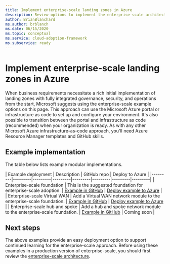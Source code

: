 ```yaml
---
title: Implement enterprise-scale landing zones in Azure
description: Review options to implement the enterprise-scale architecture
author: BrianBlanchard
ms.author: brblanch
ms.date: 06/15/2020
ms.topic: conceptual
ms.service: cloud-adoption-framework
ms.subservice: ready
---
```


# Implement enterprise-scale landing zones in Azure

When business requirements necessitate a rich initial implementation of landing zones with fully integrated governance, security, and operations from the start, Microsoft suggests using the enterprise-scale example options on this page. This approach can use the Microsoft Azure portal or infrastructure as code to set up and configure your environment. It's also possible to transition between the portal and infrastructure as code (recommended) when your organization is ready. As with any other Microsoft Azure infrastructure-as-code approach, you'll need Azure Resource Manager templates and GitHub skills.

## Example implementation

The table below lists example modular implementations.

| Example deployment  | Description  | GitHub repo | Deploy to Azure |
|---------|---------|---------|---------|---------|---------|---------|---------|
| Enterprise-scale foundation | This is the suggested foundation for enterprise-scale adoption. | [Example in GitHub](https://github.com/Azure/Enterprise-Scale/blob/master/docs/reference/wingtip/README.md) | [Deploy example to Azure](https://ms.portal.azure.com/?feature.customportal=false#create/Microsoft.Template/uri/https%3A%2F%2Fraw.githubusercontent.com%2FAzure%2FAzOps%2Fmain%2Ftemplate%2Fux-foundation.json) |
| Enterprise-scale Virtual WAN | Add a Virtual WAN network module to the enterprise-scale foundation. | [Example in GitHub](https://github.com/Azure/Enterprise-Scale/blob/master/docs/reference/contoso/Readme.md) | [Deploy example to Azure](https://ms.portal.azure.com/?feature.customportal=false#create/Microsoft.Template/uri/https%3A%2F%2Fraw.githubusercontent.com%2FAzure%2FAzOps%2Fmain%2Ftemplate%2Fux-vwan.json) |
| Enterprise-scale hub and spoke | Add a hub and spoke network module to the enterprise-scale foundation. | [Example in GitHub](https://github.com/Azure/Enterprise-Scale/blob/master/docs/reference/adventureworks/README.md) | <!-- [Deploy example to Azure](https://portal.azure.com/#create/Microsoft.Template/uri/https%3A%2F%2Fraw.githubusercontent.com%2Fkrnese%2FAzureDeploy%2Fmaster%2FARM%2Fdeployments%2Fe2e.json) --> Coming soon |

## Next steps

The above examples provide an easy deployment option to support continued learning for the enterprise-scale approach. Before using these examples in a production version of enterprise-scale, you should first review the [enterprise-scale architecture](./architecture.md).
